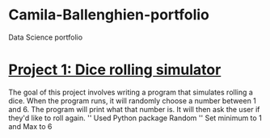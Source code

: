 # Camila-Ballenghien-portfolio
Data Science portfolio
# [Project 1: Dice rolling simulator](https://github.com/camilaballenghien/Assignments-wk1-/blob/main/simul.ipynb)
The goal of this project involves writing a program that simulates rolling a dice. When the program runs, it will randomly choose a number between 1 and 6. The program will print what that number is. It will then ask the user if they'd like to roll again.
'' Used Python package Random
'' Set minimum to 1 and Max to 6
